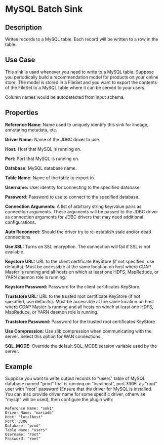 # MySQL Batch Sink


Description
-----------
Writes records to a MySQL table. Each record will be written to a row in the table.


Use Case
--------
This sink is used whenever you need to write to a MySQL table.
Suppose you periodically build a recommendation model for products on your online store.
The model is stored in a FileSet and you want to export the contents
of the FileSet to a MySQL table where it can be served to your users.

Column names would be autodetected from input schema.

Properties
----------
**Reference Name:** Name used to uniquely identify this sink for lineage, annotating metadata, etc.

**Driver Name:** Name of the JDBC driver to use.

**Host:** Host that MySQL is running on.

**Port:** Port that MySQL is running on.

**Database:** MySQL database name.

**Table Name:** Name of the table to export to.

**Username:** User identity for connecting to the specified database.

**Password:** Password to use to connect to the specified database.

**Connection Arguments:** A list of arbitrary string key/value pairs as connection arguments. These arguments
will be passed to the JDBC driver as connection arguments for JDBC drivers that may need additional configurations.

**Auto Reconnect:** Should the driver try to re-establish stale and/or dead connections.

**Use SSL:** Turns on SSL encryption. The connection will fail if SSL is not available.

**Keystore URL:** URL to the client certificate KeyStore (if not specified, use defaults). Must be accessible at the
same location on host where CDAP Master is running and all hosts on which at least one HDFS, MapReduce, or YARN daemon
role is running.

**Keystore Password:** Password for the client certificates KeyStore.

**Truststore URL:** URL to the trusted root certificate KeyStore (if not specified, use defaults). Must be accessible at
the same location on host where CDAP Master is running and all hosts on which at least one HDFS, MapReduce, or YARN
daemon role is running.

**Truststore Password:** Password for the trusted root certificates KeyStore

**Use Compression:** Use zlib compression when communicating with the server. Select this option for WAN
connections.

**SQL_MODE:** Override the default SQL_MODE session variable used by the server.


Example
-------
Suppose you want to write output records to "users" table of MySQL database named "prod" that is running on "localhost", 
port 3306, as "root" user with "root" password (Ensure that the driver for MySQL is installed. You can also provide 
driver name for some specific driver, otherwise "mysql" will be used), then configure the plugin with: 

```
Reference Name: "snk1"
Driver Name: "mariadb"
Host: "localhost"
Port: 3306
Database: "prod"
Table Name: "users"
Username: "root"
Password: "root"
```
